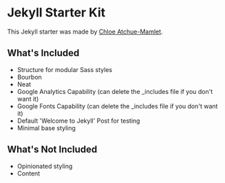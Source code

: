 # Jekyll Starter Kit

This Jekyll starter was made by [Chloe Atchue-Mamlet](http://chloeam.com/).

## What's Included

* Structure for modular Sass styles
* Bourbon
* Neat
* Google Analytics Capability (can delete the _includes file if you don't want it)
* Google Fonts Capability (can delete the _includes file if you don't want it)
* Default 'Welcome to Jekyll' Post for testing
* Minimal base styling

## What's Not Included

* Opinionated styling
* Content
